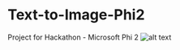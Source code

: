 # Text-to-Image-Phi2
 Project for Hackathon - Microsoft Phi 2 
![alt text](https://github.com/jegamboafuentes/Text-to-Image-Phi2/blob/main/imagenes/event-banner.png)